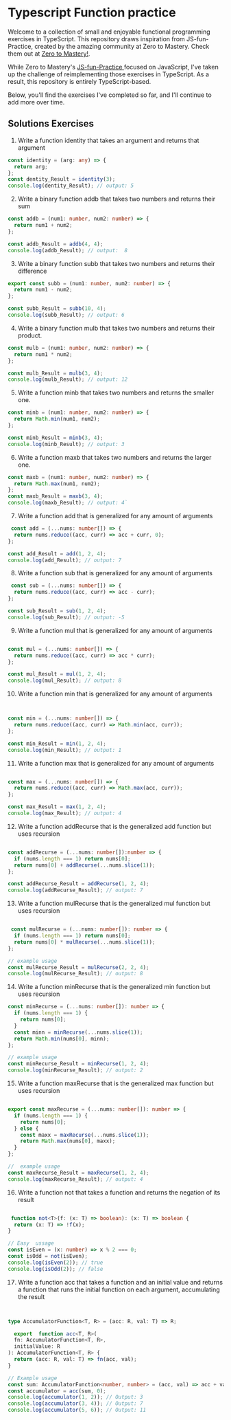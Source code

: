 # Typescript Function practice

Welcome to a collection of small and enjoyable functional programming exercises in TypeScript. This repository draws inspiration from JS-fun-Practice, created by the amazing community at Zero to Mastery. Check them out at [Zero to Mastery!](https://zerotomastery.io/).

While Zero to Mastery's [JS-fun-Practice ](https://github.com/zero-to-mastery/JS_Fun_Practice) focused on JavaScript, I've taken up the challenge of reimplementing those exercises in TypeScript. As a result, this repository is entirely TypeScript-based.

Below, you'll find the exercises I've completed so far, and I'll continue to add more over time.

## Solutions Exercises

1.  Write a function identity that takes an argument and returns that argument

```typescript
const identity = (arg: any) => {
  return arg;
};
const dentity_Result = identity(3);
console.log(dentity_Result); // output: 5
```

2.  Write a binary function addb that takes two numbers and returns their sum

```typescript
const addb = (num1: number, num2: number) => {
  return num1 + num2;
};

const addb_Result = addb(4, 4);
console.log(addb_Result); // output:  8
```

3.  Write a binary function subb that takes two numbers and returns their difference

```typescript
export const subb = (num1: number, num2: number) => {
  return num1 - num2;
};

const subb_Result = subb(10, 4);
console.log(subb_Result); // output: 6
```

4. Write a binary function mulb that takes two numbers and returns their product.

```typescript
const mulb = (num1: number, num2: number) => {
  return num1 * num2;
};

const mulb_Result = mulb(3, 4);
console.log(mulb_Result); // output: 12
```

5. Write a function minb that takes two numbers and returns the smaller one.

```typescript
const minb = (num1: number, num2: number) => {
  return Math.min(num1, num2);
};

const minb_Result = minb(3, 4);
console.log(minb_Result); // output: 3
```

6. Write a function maxb that takes two numbers and returns the larger one.

```typescript
const maxb = (num1: number, num2: number) => {
  return Math.max(num1, num2);
};
const maxb_Result = maxb(3, 4);
console.log(maxb_Result); // output: 4`

```

7. Write a function add that is generalized for any amount of arguments

```typescript
 const add = (...nums: number[]) => {
  return nums.reduce((acc, curr) => acc + curr, 0);
};

const add_Result = add(1, 2, 4);
console.log(add_Result); // output: 7

```

8. Write a function sub that is generalized for any amount of arguments

```typescript
 const sub = (...nums: number[]) => {
  return nums.reduce((acc, curr) => acc - curr);
};

const sub_Result = sub(1, 2, 4);
console.log(sub_Result); // output: -5

```


9. Write a function mul that is generalized for any amount of arguments

```typescript

const mul = (...nums: number[]) => {
  return nums.reduce((acc, curr) => acc * curr);
};

const mul_Result = mul(1, 2, 4);
console.log(mul_Result); // output: 8

```

10. Write a function min that is generalized for any amount of arguments

```typescript


const min = (...nums: number[]) => {
  return nums.reduce((acc, curr) => Math.min(acc, curr));
};

const min_Result = min(1, 2, 4);
console.log(min_Result); // output: 1

```

11. Write a function max that is generalized for any amount of arguments

```typescript

const max = (...nums: number[]) => {
  return nums.reduce((acc, curr) => Math.max(acc, curr));
};

const max_Result = max(1, 2, 4);
console.log(max_Result); // output: 4

```


12. Write a function addRecurse that is the generalized add function but uses recursion

```typescript

const addRecurse = (...nums: number[]):number => {
  if (nums.length === 1) return nums[0];
  return nums[0] + addRecurse(...nums.slice(1));
};

const addRecurse_Result = addRecurse(1, 2, 4);
console.log(addRecurse_Result); // output: 7

```


13. Write a function mulRecurse that is the generalized mul function but uses recursion
```typescript

 const mulRecurse = (...nums: number[]): number => {
  if (nums.length === 1) return nums[0];
  return nums[0] * mulRecurse(...nums.slice(1));
};

// example usage
const mulRecurse_Result = mulRecurse(2, 2, 4);
console.log(mulRecurse_Result); // output: 8

```
14. Write a function minRecurse that is the generalized min function but uses recursion

```typescript
const minRecurse = (...nums: number[]): number => {
  if (nums.length === 1) {
    return nums[0];
  }
  const minn = minRecurse(...nums.slice(1));
  return Math.min(nums[0], minn);
};

// example usage
const minRecurse_Result = minRecurse(1, 2, 4);
console.log(minRecurse_Result); // output: 2

```


15. Write a function maxRecurse that is the generalized max function but uses recursion

```typescript

export const maxRecurse = (...nums: number[]): number => {
  if (nums.length === 1) {
    return nums[0];
  } else {
    const maxx = maxRecurse(...nums.slice(1));
    return Math.max(nums[0], maxx);
  }
};

//  example usage
const maxRecurse_Result = maxRecurse(1, 2, 4);
console.log(maxRecurse_Result); // output: 4

```


16. Write a function not that takes a function and returns the negation of its result

```typescript

 function not<T>(f: (x: T) => boolean): (x: T) => boolean {
  return (x: T) => !f(x);
}

// Easy  ussage
const isEven = (x: number) => x % 2 === 0;
const isOdd = not(isEven);
console.log(isEven(2)); // true
console.log(isOdd(2)); // false 

```



17. Write a function acc that takes a function and an initial value and returns a function that runs the initial function on each argument, accumulating the result

```typescript


type AccumulatorFunction<T, R> = (acc: R, val: T) => R;

  export  function acc<T, R>(
  fn: AccumulatorFunction<T, R>,
  initialValue: R
): AccumulatorFunction<T, R> {
  return (acc: R, val: T) => fn(acc, val);
}

// Example usage
const sum: AccumulatorFunction<number, number> = (acc, val) => acc + val;
const accumulator = acc(sum, 0);
console.log(accumulator(1, 2)); // Output: 3
console.log(accumulator(3, 4)); // Output: 7
console.log(accumulator(5, 6)); // Output: 11

```
